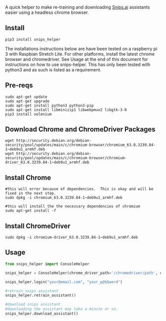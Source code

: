 A quick helper to make re-training and downloading [Snips.ai](https://console.snips.ai) assistants easier using a headless chrome browser.

## Install

```
pip3 install snips_helper
```

The installations instructions below are have been tested on a raspberry pi 3 with Raspbian Stretch Lite.  For other platforms, install the latest chrome browser and chromedriver.  See Usage at the end of this document for instructions on how to use snips-helper.  This has only been tested with python3 and as such is listed as a requirement.

## Pre-reqs
```
sudo apt-get update
sudo apt-get upgrade
sudo apt-get install python3 python3-pip
sudo apt-get install libminizip1 libwebpmux2 libgtk-3-0
pip3 install selenium
```

## Download Chrome and ChromeDriver Packages
```
wget http://security.debian.org/debian-security/pool/updates/main/c/chromium-browser/chromium_63.0.3239.84-1~deb9u1_armhf.deb
wget http://security.debian.org/debian-security/pool/updates/main/c/chromium-browser/chromium-driver_63.0.3239.84-1~deb9u1_armhf.deb
```

## Install Chrome
```
#this will error because of dependencies.  This is okay and will be fixed in the next step.
sudo dpkg -i chromium_63.0.3239.84-1~deb9u1_armhf.deb
```

```
#this will install the the necessary dependencies of chromium
sudo apt-get install -f
```

## Install ChromeDriver
```
sudo dpkg -i chromium-driver_63.0.3239.84-1~deb9u1_armhf.deb
```

## Usage

```python
from snips_helper import ConsoleHelper

snips_helper = ConsoleHelper(chrome_driver_path='/chromedriver/path', download_dir='/assistant/download/path')

snips_helper.login("your@email.com", "your_p@$$word")

#retrain snips assistant
snips_helper.retrain_assistant()

#download snips assistant
#downloading the assistant may take a minute or so.  
snips_helper.download_assistant()
```
